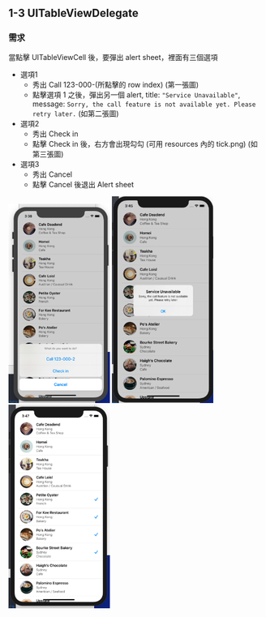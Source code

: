## 1-3 UITableViewDelegate

### 需求

當點擊 UITableViewCell 後，要彈出 alert sheet，裡面有三個選項

* 選項1
  * 秀出 Call 123-000-(所點擊的 row index) (第一張圖)
  * 點擊選項 1 之後，彈出另一個 alert, title: `"Service Unavailable"`, message: `Sorry, the call feature is not available yet. Please retry later.` (如第二張圖)
* 選項2
  * 秀出 Check in 
  * 點擊 Check in 後，右方會出現勾勾 (可用 resources 內的 tick.png) (如第三張圖)
* 選項3
  * 秀出 Cancel
  * 點擊 Cancel 後退出 Alert sheet

<img src="./resources/tableVIew_1_3_1.png" alt="drawing" width="200"/>

<img src="./resources/tableVIew_1_3_2.png" alt="drawing" width="200"/>

<img src="./resources/tableVIew_1_3_3.png" alt="drawing" width="200"/>
